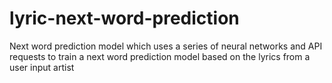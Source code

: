 # lyric-next-word-prediction
Next word prediction model which uses a series of neural networks and API requests to train a next word prediction model based on the lyrics from a user input artist
